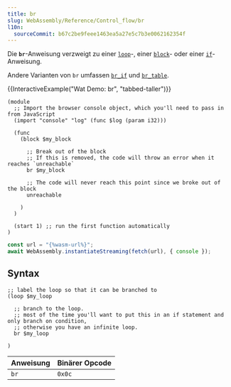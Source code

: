 ```yaml
---
title: br
slug: WebAssembly/Reference/Control_flow/br
l10n:
  sourceCommit: b67c2be9feee1463ea5a27e5c7b3e0062162354f
---
```


Die **`br`**-Anweisung verzweigt zu einer [`loop`](/de/docs/WebAssembly/Reference/Control_flow/loop)-, einer [`block`](/de/docs/WebAssembly/Reference/Control_flow/block)- oder einer [`if`](/de/docs/WebAssembly/Reference/Control_flow/if...else)-Anweisung.

Andere Varianten von `br` umfassen [`br_if`](/en-US/docs/WebAssembly/Reference/Control_flow/br_if) und [`br_table`](/en-US/docs/WebAssembly/Reference/Control_flow/br_table).

{{InteractiveExample("Wat Demo: br", "tabbed-taller")}}

```wat interactive-example
(module
  ;; Import the browser console object, which you'll need to pass in from JavaScript
  (import "console" "log" (func $log (param i32)))

  (func
    (block $my_block

      ;; Break out of the block
      ;; If this is removed, the code will throw an error when it reaches `unreachable`
      br $my_block

      ;; The code will never reach this point since we broke out of the block
      unreachable

    )
  )

  (start 1) ;; run the first function automatically
)
```

```js interactive-example
const url = "{%wasm-url%}";
await WebAssembly.instantiateStreaming(fetch(url), { console });
```

## Syntax

```wat
;; label the loop so that it can be branched to
(loop $my_loop

  ;; branch to the loop.
  ;; most of the time you'll want to put this in an if statement and only branch on condition,
  ;; otherwise you have an infinite loop.
  br $my_loop

)
```

| Anweisung | Binärer Opcode |
| --------- | -------------- |
| `br`      | `0x0c`         |
